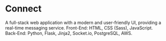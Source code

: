 # Connect
A full-stack web application with a modern and user-friendly UI, providing a real-time messaging service. Front-End: HTML, CSS (Sass), JavaScript. Back-End: Python, Flask, Jinja2, Socket.io, PostgreSQL, AWS.

